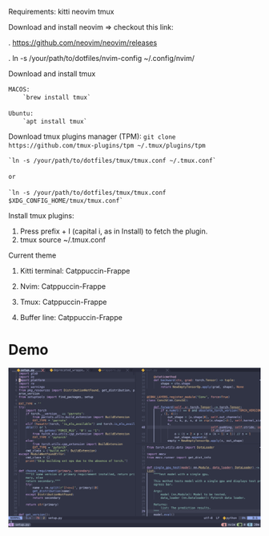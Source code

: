 Requirements:
kitti
neovim
tmux

Download and install neovim => checkout this link:

. https://github.com/neovim/neovim/releases

. ln -s /your/path/to/dotfiles/nvim-config ~/.config/nvim/

Download and install tmux 

    MACOS:
        `brew install tmux`

    Ubuntu:
        `apt install tmux`

Download tmux plugins manager (TPM):
    `git clone https://github.com/tmux-plugins/tpm ~/.tmux/plugins/tpm`

    `ln -s /your/path/to/dotfiles/tmux/tmux.conf ~/.tmux.conf`

    or 

    `ln -s /your/path/to/dotfiles/tmux/tmux.conf $XDG_CONFIG_HOME/tmux/tmux.conf`

Install tmux plugins:

1. Press prefix + I (capital i, as in Install) to fetch the plugin.
2. tmux source ~/.tmux.conf

Current theme

1. Kitti terminal: Catppuccin-Frappe

2. Nvim: Catppuccin-Frappe

3. Tmux: Catppuccin-Frappe

4. Buffer line: Catppuccin-Frappe

# Demo

![Demo](./assets/demo.png)


